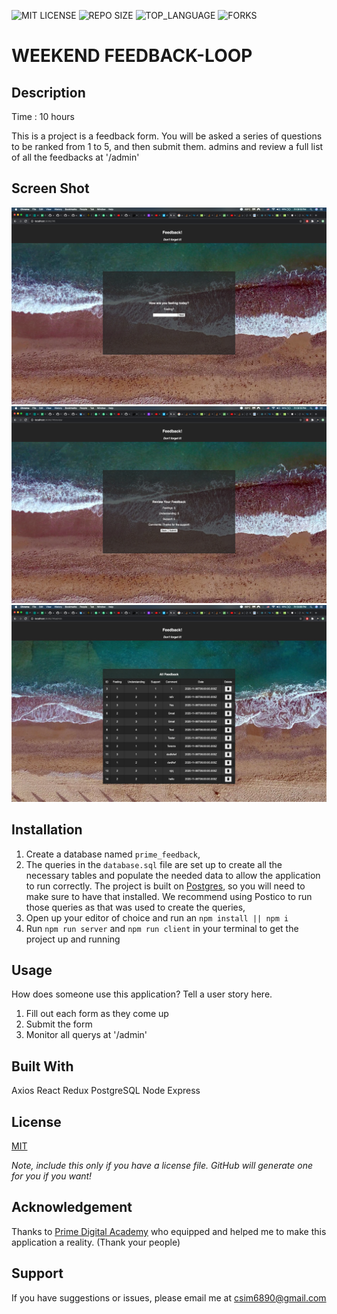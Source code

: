 ![MIT LICENSE](https://img.shields.io/github/license/scottbromander/the_marketplace.svg?style=flat-square)
![REPO SIZE](https://img.shields.io/github/repo-size/scottbromander/the_marketplace.svg?style=flat-square)
![TOP_LANGUAGE](https://img.shields.io/github/languages/top/scottbromander/the_marketplace.svg?style=flat-square)
![FORKS](https://img.shields.io/github/forks/scottbromander/the_marketplace.svg?style=social)

# WEEKEND FEEDBACK-LOOP

## Description

Time : 10 hours

This is a project is a feedback form. You will be asked a series of questions to be ranked from 1 to 5, and then submit them.
admins and review a full list of all the feedbacks at '/admin'

## Screen Shot

![Screen-Shot](SS2.png)
![Screen-Shot](SS3.png)
![Screen-Shot](SS1.png)

## Installation

1. Create a database named `prime_feedback`,
2. The queries in the `database.sql` file are set up to create all the necessary tables and populate the needed data to allow the application to run correctly. The project is built on [Postgres](https://www.postgresql.org/download/), so you will need to make sure to have that installed. We recommend using Postico to run those queries as that was used to create the queries,
3. Open up your editor of choice and run an `npm install || npm i`
4. Run `npm run server` and `npm run client` in your terminal to get the project up and running

## Usage

How does someone use this application? Tell a user story here.

1. Fill out each form as they come up
2. Submit the form
3. Monitor all querys at '/admin'

## Built With

Axios
React
Redux
PostgreSQL
Node
Express

## License

[MIT](https://choosealicense.com/licenses/mit/)

_Note, include this only if you have a license file. GitHub will generate one for you if you want!_

## Acknowledgement

Thanks to [Prime Digital Academy](www.primeacademy.io) who equipped and helped me to make this application a reality. (Thank your people)

## Support

If you have suggestions or issues, please email me at [csim6890@gmail.com](www.google.com)
